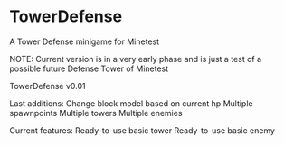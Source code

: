 # TowerDefense
A Tower Defense minigame for Minetest

NOTE: Current version is in a very early phase and is just a test of a possible future Defense Tower of Minetest

TowerDefense v0.01

Last additions: 
Change block model based on current hp
Multiple spawnpoints
Multiple towers
Multiple enemies

Current features:
Ready-to-use basic tower
Ready-to-use basic enemy
